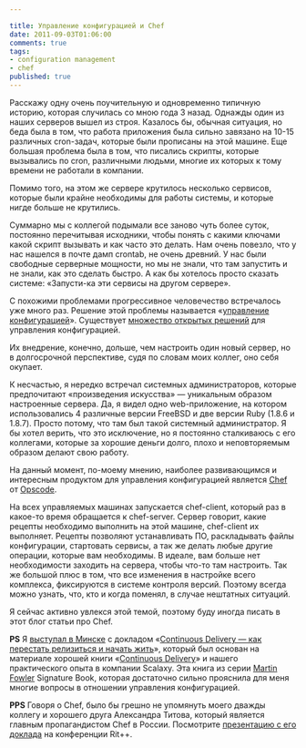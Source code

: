 ```yaml
---

title: Управление конфигурацией и Chef
date: 2011-09-03T01:06:00
comments: true
tags:
- configuration management
- chef
published: true
---
```


Расскажу одну очень поучительную и одновременно типичную историю, которая случилась со мною года 3 назад. Однажды один
из наших серверов вышел из строя. Казалось бы, обычная ситуация, но беда была в том, что работа приложения была
сильно завязано на 10-15 различных cron-задач, которые были прописаны на этой машине. Еще большая проблема была в том,
что писались скрипты, которые вызывались по cron, различными людьми, многие их которых к тому времени не работали в
компании.

Помимо того, на этом же сервере крутилось несколько сервисов, которые были крайне необходимы для работы системы, и
которые нигде больше не крутились.

Суммарно мы с коллегой подымали все заново чуть более суток, постоянно перечитывая исходники, чтобы понять с какими
ключами какой скрипт вызывать и как часто это делать. Нам очень повезло, что у нас нашелся в почте дамп crontab, не
очень древний. У нас были свободные серверные мощности, но мы не знали, что там запустить и не знали, как это сделать
быстро. А как бы хотелось просто сказать системе: «Запусти-ка эти сервисы на другом сервере».

С похожими проблемами прогрессивное человечество встречалось уже много раз. Решение этой проблемы называется
«[управление конфигурацией](http://en.wikipedia.org/wiki/Software_configuration_management)». Существует 
[множество открытых решений](http://en.wikipedia.org/wiki/Comparison_of_open_source_configuration_management_software) 
для управления конфигурацией.

Их внедрение, конечно, дольше, чем настроить один новый сервер, но в долгосрочной перспективе, судя по словам моих
коллег, оно себя окупает.

К несчастью, я нередко встречал системных администраторов, которые предпочитают «произведения искусства» — уникальным
образом настроенные сервера. Да, я видел одно web-приложение, на котором использовались 4 различные версии FreeBSD и две
версии Ruby (1.8.6 и 1.8.7). Просто потому, что там был такой системный администратор. Я бы хотел верить, что это
исключение, но я постоянно сталкиваюсь с его коллегами, которые за хорошие деньги долго, плохо и неповторяемым образом
делают свою работу.

На данный момент, по-моему мнению, наиболее развивающимся и интересным продуктом для управления конфигурацией является 
[Chef](http://www.opscode.com/chef/) от [Opscode](http://www.opscode.com/).

На всех управляемых машинах запускается chef-client, который раз в какое-то время обращается к chef-server. Сервер
говорит, какие рецепты необходимо выполнить на этой машине, chef-client их выполняет. Рецепты позволяют устанавливать
ПО, раскладывать файлы конфигурации, стартовать сервисы, а так же делать любые другие операции, которые вам необходимы.
В идеале, вам больше нет необходимости заходить на сервера, чтобы что-то там настроить. Так же большой плюс в том, что
все изменения в настройке всего комплекса, фиксируются в системе контроля версий. Поэтому всегда можно узнать, что, кто
и когда поменял, в случае нештатных ситуаций.

Я сейчас активно увлекся этой темой, поэтому буду иногда писать в этот блог статьи про Chef.

**PS** Я [выступал в Минске](http://news.tut.by/it/203108.html) с докладом 
«[Continuous Delivery — как перестать релизиться и начать жить](http://www.slideshare.net/evtuhovich/continuous-delivery-5604548)»,
который был основан на материале хорошей книги «[Continuous Delivery](http://continuousdelivery.com/)» и нашего
практического опыта в компании Scalaxy. Эта книга из серии [Martin Fowler](http://martinfowler.com/) Signature Book,
которая достаточно сильно прояснила для меня многие вопросы в отношении управления конфигурацией.

**PPS** Говоря о Chef, было бы грешно не упомянуть моего дважды коллегу и хорошего друга Александра Титова, который
является главным пропагандистом Chef в России. Посмотрите
[презентацию с его доклада](http://ritconf.ru/2011/abstracts/769.html) на конференции Rit++.
